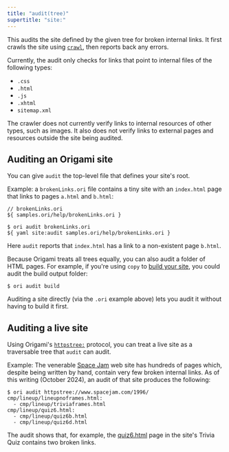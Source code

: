 ```yaml
---
title: "audit(tree)"
supertitle: "site:"
---
```


This audits the site defined by the given tree for broken internal links. It first crawls the site using [`crawl`](crawl.html), then reports back any errors.

Currently, the audit only checks for links that point to internal files of the following types:

- `.css`
- `.html`
- `.js`
- `.xhtml`
- `sitemap.xml`

The crawler does not currently verify links to internal resources of other types, such as images. It also does not verify links to external pages and resources outside the site being audited.

## Auditing an Origami site

You can give `audit` the top-level file that defines your site's root.

Example: a `brokenLinks.ori` file contains a tiny site with an `index.html` page that links to pages `a.html` and `b.html`:

```ori
// brokenLinks.ori
${ samples.ori/help/brokenLinks.ori }
```

```console
$ ori audit brokenLinks.ori
${ yaml site:audit samples.ori/help/brokenLinks.ori }
```

Here `audit` reports that `index.html` has a link to a non-existent page `b.html`.

Because Origami treats all trees equally, you can also audit a folder of HTML pages. For example, if you're using `copy` to [build your site](/builtins/tree/copy.html#copy-to-build), you could audit the build output folder:

```console
$ ori audit build
```

Auditing a site directly (via the `.ori` example above) lets you audit it without having to build it first.

## Auditing a live site

Using Origami's [`httpstree:`](/builtins/httpstree.html) protocol, you can treat a live site as a traversable tree that `audit` can audit.

Example: The venerable [Space Jam](https://www.spacejam.com/1996/) web site has hundreds of pages which, despite being written by hand, contain very few broken internal links. As of this writing (October 2024), an audit of that site produces the following:

```console
$ ori audit httpstree://www.spacejam.com/1996/
cmp/lineup/lineupnoframes.html:
  - cmp/lineup/triviaframes.html
cmp/lineup/quiz6.html:
  - cmp/lineup/quiz6b.html
  - cmp/lineup/quiz6d.html
```

The audit shows that, for example, the [quiz6.html](https://www.spacejam.com/1996/cmp/lineup/quiz6.html) page in the site's Trivia Quiz contains two broken links.
